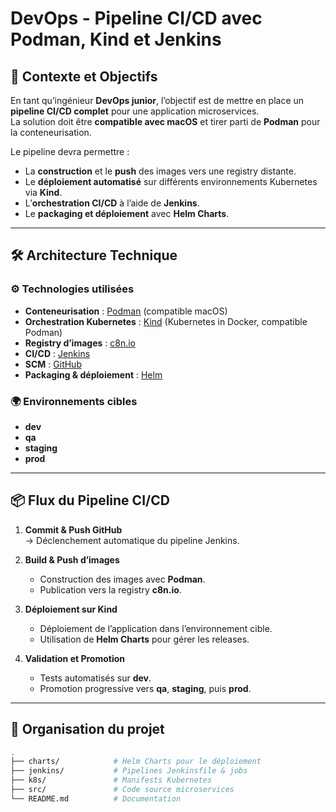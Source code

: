 # DevOps - Pipeline CI/CD avec Podman, Kind et Jenkins

## 🎯 Contexte et Objectifs
En tant qu’ingénieur **DevOps junior**, l’objectif est de mettre en place un **pipeline CI/CD complet** pour une application microservices.  
La solution doit être **compatible avec macOS** et tirer parti de **Podman** pour la conteneurisation.

Le pipeline devra permettre :
- La **construction** et le **push** des images vers une registry distante.  
- Le **déploiement automatisé** sur différents environnements Kubernetes via **Kind**.  
- L’**orchestration CI/CD** à l’aide de **Jenkins**.  
- Le **packaging et déploiement** avec **Helm Charts**.  

---

## 🛠️ Architecture Technique

### ⚙️ Technologies utilisées
- **Conteneurisation** : [Podman](https://podman.io/) (compatible macOS)  
- **Orchestration Kubernetes** : [Kind](https://kind.sigs.k8s.io/) (Kubernetes in Docker, compatible Podman)  
- **Registry d’images** : [c8n.io](https://c8n.io/)  
- **CI/CD** : [Jenkins](https://www.jenkins.io/)  
- **SCM** : [GitHub](https://github.com/)  
- **Packaging & déploiement** : [Helm](https://helm.sh/)  

### 🌍 Environnements cibles
- **dev** 
- **qa** 
- **staging**
- **prod**

---

## 📦 Flux du Pipeline CI/CD

1. **Commit & Push GitHub**  
   → Déclenchement automatique du pipeline Jenkins.  

2. **Build & Push d’images**  
   - Construction des images avec **Podman**.  
   - Publication vers la registry **c8n.io**.  

3. **Déploiement sur Kind**  
   - Déploiement de l’application dans l’environnement cible.  
   - Utilisation de **Helm Charts** pour gérer les releases.  

4. **Validation et Promotion**  
   - Tests automatisés sur **dev**.  
   - Promotion progressive vers **qa**, **staging**, puis **prod**.  

---

## 📂 Organisation du projet

```bash
.
├── charts/            # Helm Charts pour le déploiement
├── jenkins/           # Pipelines Jenkinsfile & jobs
├── k8s/               # Manifests Kubernetes
├── src/               # Code source microservices
└── README.md          # Documentation
